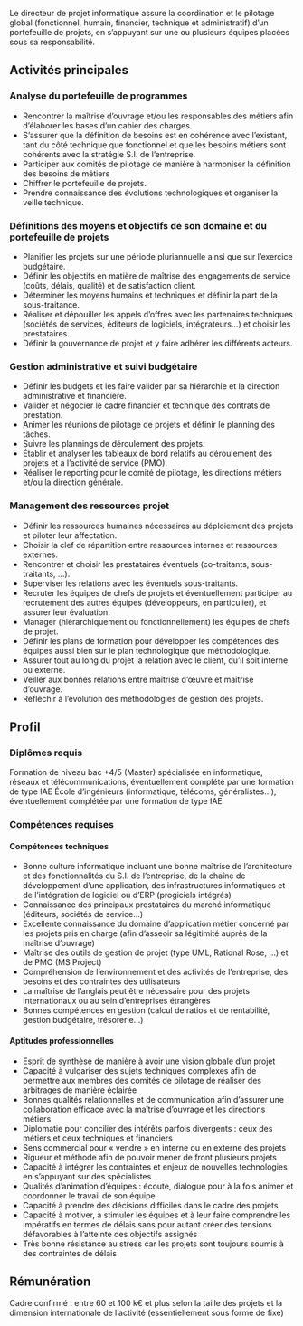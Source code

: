 Le directeur de projet informatique assure la coordination et le pilotage global (fonctionnel, humain, financier, technique et administratif) d’un portefeuille de projets, en s’appuyant sur une ou plusieurs équipes placées sous sa responsabilité.

## Activités principales 

### Analyse du portefeuille de programmes 

- Rencontrer la maîtrise d’ouvrage et/ou les responsables des métiers afin d’élaborer les bases d’un cahier des charges.
- S’assurer que la définition de besoins est en cohérence avec l’existant, tant du côté technique que fonctionnel et que les besoins métiers sont cohérents avec la stratégie S.I. de l’entreprise.
- Participer aux comités de pilotage de manière à harmoniser la définition des besoins de métiers
- Chiffrer le portefeuille de projets.
- Prendre connaissance des évolutions technologiques et organiser la veille technique.

### Définitions des moyens et objectifs de son domaine et du portefeuille de projets

- Planifier les projets sur une période pluriannuelle ainsi que sur l’exercice budgétaire.
- Définir les objectifs en matière de maîtrise des engagements de service (coûts, délais, qualité) et de satisfaction client.
- Déterminer les moyens humains et techniques et définir la part de la sous-traitance.
- Réaliser et dépouiller les appels d’offres avec les partenaires techniques (sociétés de services, éditeurs de logiciels, intégrateurs...) et choisir les prestataires.
- Définir la gouvernance de projet et y faire adhérer les différents acteurs.

### Gestion administrative et suivi budgétaire 

- Définir les budgets et les faire valider par sa hiérarchie et la direction administrative et financière.
- Valider et négocier le cadre financier et technique des contrats de prestation.
- Animer les réunions de pilotage de projets et définir le planning des tâches.
- Suivre les plannings de déroulement des projets.
- Établir et analyser les tableaux de bord relatifs au déroulement des projets et à l’activité de service (PMO).
- Réaliser le reporting pour le comité de pilotage, les directions métiers et/ou la direction générale.

### Management des ressources projet 

- Définir les ressources humaines nécessaires au déploiement des projets et piloter leur affectation.
- Choisir la clef de répartition entre ressources internes et ressources externes.
- Rencontrer et choisir les prestataires éventuels (co-traitants, sous-traitants, …).
- Superviser les relations avec les éventuels sous-traitants.
- Recruter les équipes de chefs de projets et éventuellement participer au recrutement des autres équipes (développeurs, en particulier), et assurer leur évaluation.
- Manager (hiérarchiquement ou fonctionnellement) les équipes de chefs de projet.
- Définir les plans de formation pour développer les compétences des équipes aussi bien sur le plan technologique que méthodologique.
- Assurer tout au long du projet la relation avec le client, qu’il soit interne ou externe.
- Veiller aux bonnes relations entre maîtrise d’œuvre et maîtrise d’ouvrage.
- Réfléchir à l’évolution des méthodologies de gestion des projets.

## Profil

### Diplômes requis 

Formation de niveau bac +4/5 (Master) spécialisée en informatique, réseaux et télécommunications, éventuellement complété par une formation de type IAE
École d’ingénieurs (informatique, télécoms, généralistes...), éventuellement complétée par une formation de type IAE

### Compétences requises

#### Compétences techniques

- Bonne culture informatique incluant une bonne maîtrise de l’architecture et des fonctionnalités du S.I. de l’entreprise, de la chaîne de développement d’une application, des infrastructures informatiques et de l’intégration de logiciel ou d’ERP (progiciels intégrés)
- Connaissance des principaux prestataires du marché informatique (éditeurs, sociétés de service...)
- Excellente connaissance du domaine d’application métier concerné par les projets pris en charge (afin d’asseoir sa légitimité auprès de la maîtrise d’ouvrage)
- Maîtrise des outils de gestion de projet (type UML, Rational Rose, …) et de PMO (MS Project)
- Compréhension de l’environnement et des activités de l’entreprise, des besoins et des contraintes des utilisateurs
- La maîtrise de l’anglais peut être nécessaire pour des projets internationaux ou au sein d’entreprises étrangères
- Bonnes compétences en gestion (calcul de ratios et de rentabilité, gestion budgétaire, trésorerie…)

#### Aptitudes professionnelles 

- Esprit de synthèse de manière à avoir une vision globale d’un projet
- Capacité à vulgariser des sujets techniques complexes afin de permettre aux membres des comités de pilotage de réaliser des arbitrages de manière éclairée
- Bonnes qualités relationnelles et de communication afin d’assurer une collaboration efficace avec la maîtrise d’ouvrage et les directions métiers
- Diplomatie pour concilier des intérêts parfois divergents : ceux des métiers et ceux techniques et financiers
- Sens commercial pour « vendre » en interne ou en externe des projets
- Rigueur et méthode afin de pouvoir mener de front plusieurs projets
- Capacité à intégrer les contraintes et enjeux de nouvelles technologies en s’appuyant sur des spécialistes
- Qualités d’animation d’équipes : écoute, dialogue pour à la fois animer et coordonner le travail de son équipe
- Capacité à prendre des décisions difficiles dans le cadre des projets
- Capacité à motiver, à stimuler les équipes et à leur faire comprendre les impératifs en termes de délais sans pour autant créer des tensions défavorables à l’atteinte des objectifs assignés
- Très bonne résistance au stress car les projets sont toujours soumis à des contraintes de délais

## Rémunération

Cadre confirmé : entre 60 et 100 k€ et plus selon la taille des projets et la dimension internationale de l’activité (essentiellement sous forme de fixe)